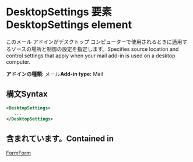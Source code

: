 # <a name="desktopsettings-element"></a><span data-ttu-id="a5a34-101">DesktopSettings 要素</span><span class="sxs-lookup"><span data-stu-id="a5a34-101">DesktopSettings element</span></span>

<span data-ttu-id="a5a34-102">このメール アドインがデスクトップ コンピューターで使用されるときに適用するソースの場所と制御の設定を指定します。</span><span class="sxs-lookup"><span data-stu-id="a5a34-102">Specifies source location and control settings that apply when your mail add-in is used on a desktop computer.</span></span>

<span data-ttu-id="a5a34-103">**アドインの種類:** メール</span><span class="sxs-lookup"><span data-stu-id="a5a34-103">**Add-in type:** Mail</span></span>

## <a name="syntax"></a><span data-ttu-id="a5a34-104">構文</span><span class="sxs-lookup"><span data-stu-id="a5a34-104">Syntax</span></span>

```XML
<DesktopSettings>
   ...
</DesktopSettings>
```

## <a name="contained-in"></a><span data-ttu-id="a5a34-105">含まれています。</span><span class="sxs-lookup"><span data-stu-id="a5a34-105">Contained in</span></span>

[<span data-ttu-id="a5a34-106">Form</span><span class="sxs-lookup"><span data-stu-id="a5a34-106">Form</span></span>](form.md)

